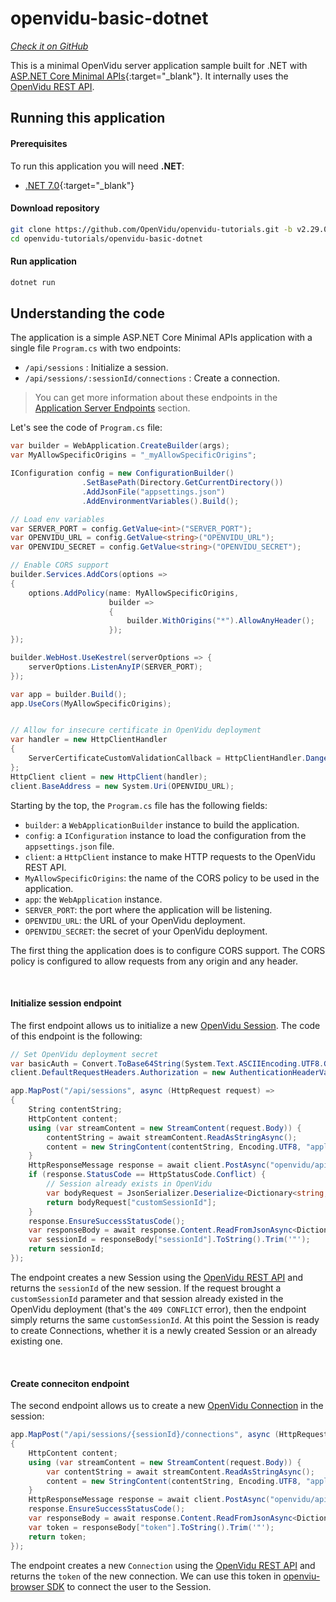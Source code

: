 # openvidu-basic-dotnet

<a href="https://github.com/OpenVidu/openvidu-tutorials/tree/master/openvidu-basic-dotnet" target="_blank"><i class="icon ion-social-github"> Check it on GitHub</i></a>

This is a minimal OpenVidu server application sample built for .NET with [ASP.NET Core Minimal APIs](https://docs.microsoft.com/aspnet/core/tutorials/min-web-api?view=aspnetcore-6.0&tabs=visual-studio){:target="\_blank"}.
It internally uses the [OpenVidu REST API](reference-docs/REST-API/).

## Running this application

#### Prerequisites

To run this application you will need **.NET**:

- [.NET 7.0](https://dotnet.microsoft.com/en-us/download){:target="\_blank"}

#### Download repository

```bash
git clone https://github.com/OpenVidu/openvidu-tutorials.git -b v2.29.0
cd openvidu-tutorials/openvidu-basic-dotnet
```

#### Run application

```bash
dotnet run
```

## Understanding the code

The application is a simple ASP.NET Core Minimal APIs application with a single file `Program.cs` with two endpoints:

- `/api/sessions` : Initialize a session.
- `/api/sessions/:sessionId/connections` : Create a connection.

> You can get more information about these endpoints in the [Application Server Endpoints](application-server/#rest-endpoints) section.

Let's see the code of `Program.cs` file:

```cs
var builder = WebApplication.CreateBuilder(args);
var MyAllowSpecificOrigins = "_myAllowSpecificOrigins";

IConfiguration config = new ConfigurationBuilder()
                .SetBasePath(Directory.GetCurrentDirectory())
                .AddJsonFile("appsettings.json")
                .AddEnvironmentVariables().Build();

// Load env variables
var SERVER_PORT = config.GetValue<int>("SERVER_PORT");
var OPENVIDU_URL = config.GetValue<string>("OPENVIDU_URL");
var OPENVIDU_SECRET = config.GetValue<string>("OPENVIDU_SECRET");

// Enable CORS support
builder.Services.AddCors(options =>
{
    options.AddPolicy(name: MyAllowSpecificOrigins,
                      builder =>
                      {
                          builder.WithOrigins("*").AllowAnyHeader();
                      });
});

builder.WebHost.UseKestrel(serverOptions => {
    serverOptions.ListenAnyIP(SERVER_PORT);
});

var app = builder.Build();
app.UseCors(MyAllowSpecificOrigins);


// Allow for insecure certificate in OpenVidu deployment
var handler = new HttpClientHandler
{
    ServerCertificateCustomValidationCallback = HttpClientHandler.DangerousAcceptAnyServerCertificateValidator
};
HttpClient client = new HttpClient(handler);
client.BaseAddress = new System.Uri(OPENVIDU_URL);
```

Starting by the top, the `Program.cs` file has the following fields:

- `builder`: a `WebApplicationBuilder` instance to build the application.
- `config`: a `IConfiguration` instance to load the configuration from the `appsettings.json` file.
- `client`: a `HttpClient` instance to make HTTP requests to the OpenVidu REST API.
- `MyAllowSpecificOrigins`: the name of the CORS policy to be used in the application.
- `app`: the `WebApplication` instance.
- `SERVER_PORT`: the port where the application will be listening.
- `OPENVIDU_URL`: the URL of your OpenVidu deployment.
- `OPENVIDU_SECRET`: the secret of your OpenVidu deployment.

The first thing the application does is to configure CORS support. The CORS policy is configured to allow requests from any origin and any header.

<br>

#### Initialize session endpoint

The first endpoint allows us to initialize a new [OpenVidu Session](/developing-your-video-app/#session). The code of this endpoint is the following:

```cs
// Set OpenVidu deployment secret
var basicAuth = Convert.ToBase64String(System.Text.ASCIIEncoding.UTF8.GetBytes($"OPENVIDUAPP:{OPENVIDU_SECRET}"));
client.DefaultRequestHeaders.Authorization = new AuthenticationHeaderValue("Basic", basicAuth);

app.MapPost("/api/sessions", async (HttpRequest request) =>
{
    String contentString;
    HttpContent content;
    using (var streamContent = new StreamContent(request.Body)) {
        contentString = await streamContent.ReadAsStringAsync();
        content = new StringContent(contentString, Encoding.UTF8, "application/json");
    }
    HttpResponseMessage response = await client.PostAsync("openvidu/api/sessions", content);
    if (response.StatusCode == HttpStatusCode.Conflict) {
        // Session already exists in OpenVidu
        var bodyRequest = JsonSerializer.Deserialize<Dictionary<string, object>>(contentString);
        return bodyRequest["customSessionId"];
    }
    response.EnsureSuccessStatusCode();
    var responseBody = await response.Content.ReadFromJsonAsync<Dictionary<string, object>>();
    var sessionId = responseBody["sessionId"].ToString().Trim('"');
    return sessionId;
});
```

The endpoint creates a new Session using the [OpenVidu REST API](reference-docs/REST-API/) and returns the `sessionId` of the new session. If the request brought a `customSessionId` parameter and that session already existed in the OpenVidu deployment (that's the `409 CONFLICT` error), then the endpoint simply returns the same `customSessionId`. At this point the Session is ready to create Connections, whether it is a newly created Session or an already existing one.

<br>

#### Create conneciton endpoint

The second endpoint allows us to create a new [OpenVidu Connection](/developing-your-video-app/#connection) in the session:

```cs
app.MapPost("/api/sessions/{sessionId}/connections", async (HttpRequest request, [FromRoute] string sessionId) =>
{
    HttpContent content;
    using (var streamContent = new StreamContent(request.Body)) {
        var contentString = await streamContent.ReadAsStringAsync();
        content = new StringContent(contentString, Encoding.UTF8, "application/json");
    }
    HttpResponseMessage response = await client.PostAsync("openvidu/api/sessions/" + sessionId.Trim('"') + "/connection", content);
    response.EnsureSuccessStatusCode();
    var responseBody = await response.Content.ReadFromJsonAsync<Dictionary<string, object>>();
    var token = responseBody["token"].ToString().Trim('"');
    return token;
});
```

The endpoint creates a new `Connection` using the [OpenVidu REST API](reference-docs/REST-API/) and returns the `token` of the new connection. We can use this token in [openviu-browser SDK](reference-docs/openvidu-browser/) to connect the user to the Session.
